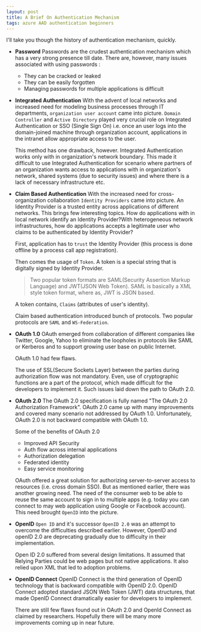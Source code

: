 ```yaml
---
layout: post
title: A Brief On Authentication Mechanism
tags: azure AAD authentication beginners
---
```


I'll take you though the history of authentication mechanism, quickly.

- **Password**
	Passwords are the crudest authentication mechanism which has a very strong presence till date. There are, however, many issues associated with using passwords : 

	- They can be cracked or leaked
	- They can be easily forgotten
	- Managing passwords for multiple applications is difficult
	
- **Integrated Authentication**
	With the advent of local networks and increased need for modeling business processes through IT departments, `organization user account` came into picture. `Domain Controller` and `Active Directory` played very crucial role on Integrated Authentication or SSO (Single Sign On) i.e. once an user logs into the domain-joined machine through organization account, applications in the intranet allow appropriate access to the user.

	This method has one drawback, however. Integrated Authentication works only with in organization's network boundary. This made it difficult to use Integrated Authentication for scenario where partners of an organization wants access to applications with in organization's network, shared systems (due to security issues) and where there is a lack of necessary infrastructure etc.
	
- **Claim Based Authentication**
	With the increased need for cross-organization collaboration `Identity Providers` came into picture. An Identity Provider is a trusted entity across applications of different networks. This brings few interesting topics. How do applications with in local network identify an Identity Provider?With heterogeneous network infrastructures, how do applications accepts a legitimate user who claims to be authenticated by Identity Provider? 

	First, application has to `trust` the Identity Provider (this process is done offline by a process call app registration).

	Then comes the usage of `Token`. A token is a special string that is digitally signed by Identity Provider. 

	>Two popular token formats are SAML(Security Assertion Markup Language) and JWT(JSON Web Token). SAML is basically a XML style token format, where as, JWT is JSON based.
	
	A token contains, `Claims` (attributes of user's identity).

	Claim based authentication introduced bunch of protocols. Two popular protocols are `SAML` and `WS-Federation`.

- **OAuth 1.0**
	OAuth emerged from collaboration of different companies like Twitter, Google, Yahoo to eliminate the loopholes in protocols like SAML or Kerberos and to support growing user base on public Internet.

	OAuth 1.0 had few flaws.

	The use of SSL(Secure Sockets Layer) between the parties during authorization flow was not mandatory. Even, use of cryptographic functions are a part of the protocol, which made difficult for the developers to implement it. Such issues laid down the path to OAuth 2.0.  


- **OAuth 2.0**
	The OAuth 2.0 specification is fully named "The OAuth 2.0 Authorization Framework". OAuth 2.0 came up with many improvements and covered many scenario not addressed by OAuth 1.0. Unfortunately, OAuth 2.0 is not backward compatible with OAuth 1.0.

	Some of the benefits of OAuth 2.0

	- Improved API Security
	- Auth flow across internal applications
	- Authorization delegation
	- Federated identity
	- Easy service monitoring

	OAuth offered a great solution for authorizing server-to-server access to resources (i.e. cross domain SSO). But as mentioned earlier, there was another growing need. The need of the consumer web to be able to reuse the same account to sign in to multiple apps (e.g. today you can connect to may web application using Google or Facebook account). This need brought `OpenID` into the picture.

- **OpenID** `Open ID` and it's successor `OpenID 2.0` was an attempt to overcome the difficulties described 	earlier. However, OpenID and openID 2.0 are deprecating gradually due to difficulty in their implementation.

	Open ID 2.0 suffered from several design limitations. It assumed that Relying Parties could be web pages but not native applications. It also relied upon XML that led to adoption problems.

- **OpenID Connect**
	OpenID Connect is the third generation of OpenID technology that is backward compatible with OpenID 2.0. OpenID Connect adopted standard JSON Web Token (JWT) data structures, that made OpenID Connect dramatically easier for developers to implement.

	There are still few flaws found out in OAuth 2.0 and OpenId Connect as claimed by researchers. Hopefully there will be many more improvements coming up in near future.